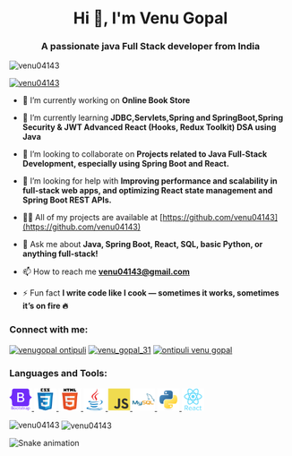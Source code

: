 <h1 align="center">Hi 👋, I'm Venu Gopal</h1>
<h3 align="center">A passionate java Full Stack developer from India</h3>

<p align="left"> <img src="https://komarev.com/ghpvc/?username=venu04143&label=Profile%20views&color=0e75b6&style=flat" alt="venu04143" /> </p>

<p align="left"> <a href="https://github.com/ryo-ma/github-profile-trophy"><img src="https://github-profile-trophy.vercel.app/?username=venu04143" alt="venu04143" /></a> </p>

- 🔭 I’m currently working on **Online Book Store**

- 🌱 I’m currently learning **JDBC,Servlets,Spring and SpringBoot,Spring Security & JWT Advanced React (Hooks, Redux Toolkit) DSA using Java**

- 👯 I’m looking to collaborate on **Projects related to Java Full-Stack Development, especially using Spring Boot and React.**

- 🤝 I’m looking for help with **Improving performance and scalability in full-stack web apps, and optimizing React state management and Spring Boot REST APIs.**

- 👨‍💻 All of my projects are available at [https://github.com/venu04143](https://github.com/venu04143)

- 💬 Ask me about **Java, Spring Boot, React, SQL, basic Python, or anything full-stack!**

- 📫 How to reach me **venu04143@gmail.com**

- ⚡ Fun fact **I write code like I cook — sometimes it works, sometimes it’s on fire 🔥**

<h3 align="left">Connect with me:</h3>
<p align="left">
<a href="https://linkedin.com/in/venugopal ontipuli" target="blank"><img align="center" src="https://raw.githubusercontent.com/rahuldkjain/github-profile-readme-generator/master/src/images/icons/Social/linked-in-alt.svg" alt="venugopal ontipuli" height="30" width="40" /></a>
<a href="https://instagram.com/venu_gopal_31" target="blank"><img align="center" src="https://raw.githubusercontent.com/rahuldkjain/github-profile-readme-generator/master/src/images/icons/Social/instagram.svg" alt="venu_gopal_31" height="30" width="40" /></a>
<a href="https://www.leetcode.com/ontipuli venu gopal" target="blank"><img align="center" src="https://raw.githubusercontent.com/rahuldkjain/github-profile-readme-generator/master/src/images/icons/Social/leet-code.svg" alt="ontipuli venu gopal" height="30" width="40" /></a>
</p>

<h3 align="left">Languages and Tools:</h3>
<p align="left"> <a href="https://getbootstrap.com" target="_blank" rel="noreferrer"> <img src="https://raw.githubusercontent.com/devicons/devicon/master/icons/bootstrap/bootstrap-plain-wordmark.svg" alt="bootstrap" width="40" height="40"/> </a> <a href="https://www.w3schools.com/css/" target="_blank" rel="noreferrer"> <img src="https://raw.githubusercontent.com/devicons/devicon/master/icons/css3/css3-original-wordmark.svg" alt="css3" width="40" height="40"/> </a> <a href="https://www.w3.org/html/" target="_blank" rel="noreferrer"> <img src="https://raw.githubusercontent.com/devicons/devicon/master/icons/html5/html5-original-wordmark.svg" alt="html5" width="40" height="40"/> </a> <a href="https://www.java.com" target="_blank" rel="noreferrer"> <img src="https://raw.githubusercontent.com/devicons/devicon/master/icons/java/java-original.svg" alt="java" width="40" height="40"/> </a> <a href="https://developer.mozilla.org/en-US/docs/Web/JavaScript" target="_blank" rel="noreferrer"> <img src="https://raw.githubusercontent.com/devicons/devicon/master/icons/javascript/javascript-original.svg" alt="javascript" width="40" height="40"/> </a> <a href="https://www.mysql.com/" target="_blank" rel="noreferrer"> <img src="https://raw.githubusercontent.com/devicons/devicon/master/icons/mysql/mysql-original-wordmark.svg" alt="mysql" width="40" height="40"/> </a> <a href="https://www.python.org" target="_blank" rel="noreferrer"> <img src="https://raw.githubusercontent.com/devicons/devicon/master/icons/python/python-original.svg" alt="python" width="40" height="40"/> </a> <a href="https://reactjs.org/" target="_blank" rel="noreferrer"> <img src="https://raw.githubusercontent.com/devicons/devicon/master/icons/react/react-original-wordmark.svg" alt="react" width="40" height="40"/> </a> </p>

<p><img align="left" src="https://github-readme-stats.vercel.app/api/top-langs?username=venu04143&show_icons=true&locale=en&layout=compact" alt="venu04143" /></p>

<p>&nbsp;<img align="center" src="https://github-readme-stats.vercel.app/api?username=venu04143&show_icons=true&locale=en" alt="venu04143" /></p>

<img src="https://github.com/venu04143/venu04143/blob/output/snake.svg" alt="Snake animation" />



